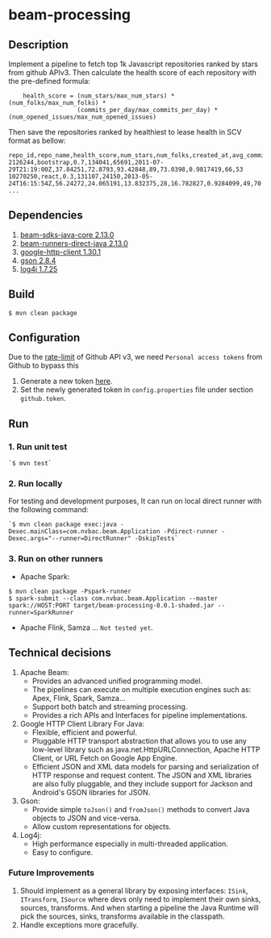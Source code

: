 # beam-processing

## Description

Implement a pipeline to fetch top 1k Javascript repositories ranked by stars from github APIv3.
Then calculate the health score of each repository with the pre-defined formula:

```
    health_score = (num_stars/max_num_stars) * (num_folks/max_num_folks) *
                   (commits_per_day/max_commits_per_day) * (num_opened_issues/max_num_opened_issues)
```
Then save the repositories ranked by healthiest to lease health in SCV format as bellow:

```
repo_id,repo_name,health_score,num_stars,num_folks,created_at,avg_commits_per_day,avg_time_first_response_to_issues,avg_time_opened_issues,num_maintainers,avg_time_merged_pull_request,ratio_closed_open_issues,num_people_open_issues,ratio_commit_per_devs
2126244,bootstrap,0.7,134041,65691,2011-07-29T21:19:00Z,37.84251,72.8793,93.42848,89,73.0398,0.9817419,66,53
10270250,react,0.3,131107,24150,2013-05-24T16:15:54Z,56.24272,24.065191,13.832375,28,16.782827,0.9284099,49,70
...
```

## Dependencies
1. [beam-sdks-java-core 2.13.0](https://mvnrepository.com/artifact/org.apache.beam/beam-sdks-java-core/2.13.0)
2. [beam-runners-direct-java 2.13.0](https://mvnrepository.com/artifact/org.apache.beam/beam-runners-direct-java/2.13.0)
3. [google-http-client 1.30.1](https://mvnrepository.com/artifact/com.google.http-client/google-http-client/1.30.1)
4. [gson 2.8.4](https://mvnrepository.com/artifact/com.google.code.gson/gson/2.8.4)
5. [log4j 1.7.25](https://mvnrepository.com/artifact/org.slf4j/slf4j-log4j12/1.7.25)

## Build

`$ mvn clean package`

## Configuration
Due to the [rate-limit](https://developer.github.com/v3/#rate-limiting) of Github API v3, we need `Personal access tokens` 
from Github to bypass this
1. Generate a new token [here](https://github.com/settings/tokens).
2. Set the newly generated token in `config.properties` file under section `github.token`.

## Run
### 1. Run unit test
    `$ mvn test`
### 2. Run locally
For testing and development purposes, It can run on local direct runner with the following command:

    `$ mvn clean package exec:java -Dexec.mainClass=com.nvbac.beam.Application -Pdirect-runner -Dexec.args="--runner=DirectRunner" -DskipTests`
### 3. Run on other runners

- Apache Spark:
    
```
$ mvn clean package -Pspark-runner
$ spark-submit --class com.nvbac.beam.Application --master spark://HOST:PORT target/beam-processing-0.0.1-shaded.jar --runner=SparkRunner
```
    
- Apache Flink, Samza ...  `Not tested yet`.
   
## Technical decisions
1. Apache Beam:
    - Provides an advanced unified programming model.
    - The pipelines can execute on multiple execution engines such as: Apex, Flink, Spark, Samza... 
    - Support both batch and streaming processing.
    - Provides a rich APIs and Interfaces for pipeline implementations.
2. Google HTTP Client Library For Java:
    - Flexible, efficient and powerful.
    - Pluggable HTTP transport abstraction that allows you to use any low-level library such as java.net.HttpURLConnection, Apache HTTP Client, or URL Fetch on Google App Engine.
    - Efficient JSON and XML data models for parsing and serialization of HTTP response and request content. The JSON and XML libraries are also fully pluggable, and they include support for Jackson and Android's GSON libraries for JSON.
3. Gson:
    - Provide simple `toJson()` and `fromJson()` methods to convert Java objects to JSON and vice-versa.
    - Allow custom representations for objects.
3. Log4j:
    - High performance especially in multi-threaded application.
    - Easy to configure.

### Future Improvements
1. Should implement as a general library by exposing interfaces: `ISink`, `ITransform`, `ISource` where devs only need to implement their own sinks, sources, transforms.
And when starting a pipeline the Java Runtime will pick the sources, sinks, transforms available in the classpath.
2. Handle exceptions more gracefully.